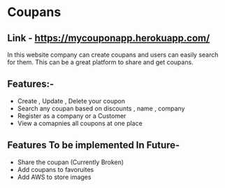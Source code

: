 # Coupans
## Link - https://mycouponapp.herokuapp.com/
In this website company can create coupans and users can easily search for them. This can be a great platform to share and get coupans.
## Features:-
* Create , Update , Delete your coupon
* Search any coupan based on discounts , name , company
* Register as a company or a Customer
* View a comapnies all coupons at one place

## Features To be implemented In Future-
* Share the coupan (Currently Broken)
* Add coupans to favoruites
* Add AWS to store images
